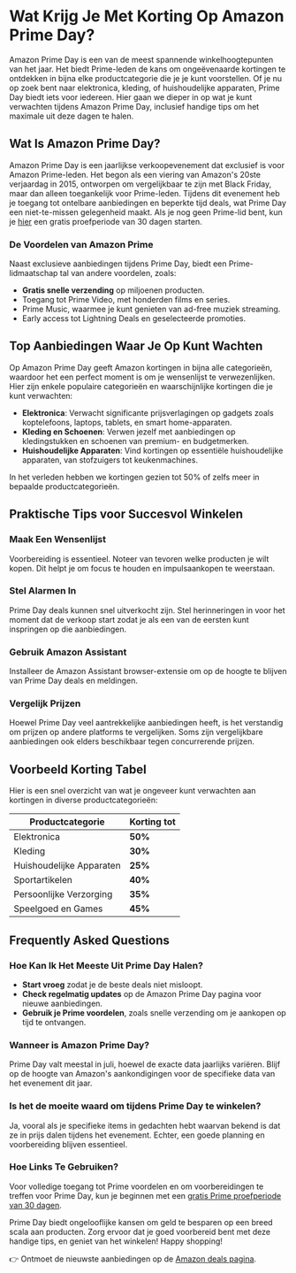 # Wat Krijg Je Met Korting Op Amazon Prime Day?

Amazon Prime Day is een van de meest spannende winkelhoogtepunten van het jaar. Het biedt Prime-leden de kans om ongeëvenaarde kortingen te ontdekken in bijna elke productcategorie die je je kunt voorstellen. Of je nu op zoek bent naar elektronica, kleding, of huishoudelijke apparaten, Prime Day biedt iets voor iedereen. Hier gaan we dieper in op wat je kunt verwachten tijdens Amazon Prime Day, inclusief handige tips om het maximale uit deze dagen te halen.

## Wat Is Amazon Prime Day?

Amazon Prime Day is een jaarlijkse verkoopevenement dat exclusief is voor Amazon Prime-leden. Het begon als een viering van Amazon's 20ste verjaardag in 2015, ontworpen om vergelijkbaar te zijn met Black Friday, maar dan alleen toegankelijk voor Prime-leden. Tijdens dit evenement heb je toegang tot ontelbare aanbiedingen en beperkte tijd deals, wat Prime Day een niet-te-missen gelegenheid maakt. Als je nog geen Prime-lid bent, kun je [hier](https://132.nl/amazonprime30dagengratis) een gratis proefperiode van 30 dagen starten.

### De Voordelen van Amazon Prime

Naast exclusieve aanbiedingen tijdens Prime Day, biedt een Prime-lidmaatschap tal van andere voordelen, zoals:

- **Gratis snelle verzending** op miljoenen producten.
- Toegang tot Prime Video, met honderden films en series.
- Prime Music, waarmee je kunt genieten van ad-free muziek streaming.
- Early access tot Lightning Deals en geselecteerde promoties.

## Top Aanbiedingen Waar Je Op Kunt Wachten

Op Amazon Prime Day geeft Amazon kortingen in bijna alle categorieën, waardoor het een perfect moment is om je wensenlijst te verwezenlijken. Hier zijn enkele populaire categorieën en waarschijnlijke kortingen die je kunt verwachten:

- **Elektronica**: Verwacht significante prijsverlagingen op gadgets zoals koptelefoons, laptops, tablets, en smart home-apparaten.
- **Kleding en Schoenen**: Verwen jezelf met aanbiedingen op kledingstukken en schoenen van premium- en budgetmerken.
- **Huishoudelijke Apparaten**: Vind kortingen op essentiële huishoudelijke apparaten, van stofzuigers tot keukenmachines.

In het verleden hebben we kortingen gezien tot 50% of zelfs meer in bepaalde productcategorieën.

## Praktische Tips voor Succesvol Winkelen

### Maak Een Wensenlijst

Voorbereiding is essentieel. Noteer van tevoren welke producten je wilt kopen. Dit helpt je om focus te houden en impulsaankopen te weerstaan.

### Stel Alarmen In

Prime Day deals kunnen snel uitverkocht zijn. Stel herinneringen in voor het moment dat de verkoop start zodat je als een van de eersten kunt inspringen op die aanbiedingen.

### Gebruik Amazon Assistant

Installeer de Amazon Assistant browser-extensie om op de hoogte te blijven van Prime Day deals en meldingen.

### Vergelijk Prijzen

Hoewel Prime Day veel aantrekkelijke aanbiedingen heeft, is het verstandig om prijzen op andere platforms te vergelijken. Soms zijn vergelijkbare aanbiedingen ook elders beschikbaar tegen concurrerende prijzen.

## Voorbeeld Korting Tabel

Hier is een snel overzicht van wat je ongeveer kunt verwachten aan kortingen in diverse productcategorieën:

| Productcategorie              | Korting tot     |
|-------------------------------|-----------------|
| Elektronica                   | **50%**         |
| Kleding                       | **30%**         |
| Huishoudelijke Apparaten      | **25%**         |
| Sportartikelen                | **40%**         |
| Persoonlijke Verzorging       | **35%**         |
| Speelgoed en Games            | **45%**         |

## Frequently Asked Questions

### Hoe Kan Ik Het Meeste Uit Prime Day Halen?

- **Start vroeg** zodat je de beste deals niet misloopt.
- **Check regelmatig updates** op de Amazon Prime Day pagina voor nieuwe aanbiedingen.
- **Gebruik je Prime voordelen**, zoals snelle verzending om je aankopen op tijd te ontvangen.

### Wanneer is Amazon Prime Day?

Prime Day valt meestal in juli, hoewel de exacte data jaarlijks variëren. Blijf op de hoogte van Amazon's aankondigingen voor de specifieke data van het evenement dit jaar.

### Is het de moeite waard om tijdens Prime Day te winkelen?

Ja, vooral als je specifieke items in gedachten hebt waarvan bekend is dat ze in prijs dalen tijdens het evenement. Echter, een goede planning en voorbereiding blijven essentieel.

### Hoe Links Te Gebruiken?

Voor volledige toegang tot Prime voordelen en om voorbereidingen te treffen voor Prime Day, kun je beginnen met een [gratis Prime proefperiode van 30 dagen](https://132.nl/amazonprime30dagengratis).

Prime Day biedt ongelooflijke kansen om geld te besparen op een breed scala aan producten. Zorg ervoor dat je goed voorbereid bent met deze handige tips, en geniet van het winkelen! Happy shopping!

👉 Ontmoet de nieuwste aanbiedingen op de [Amazon deals pagina](https://132.nl/amazondealspagina).
